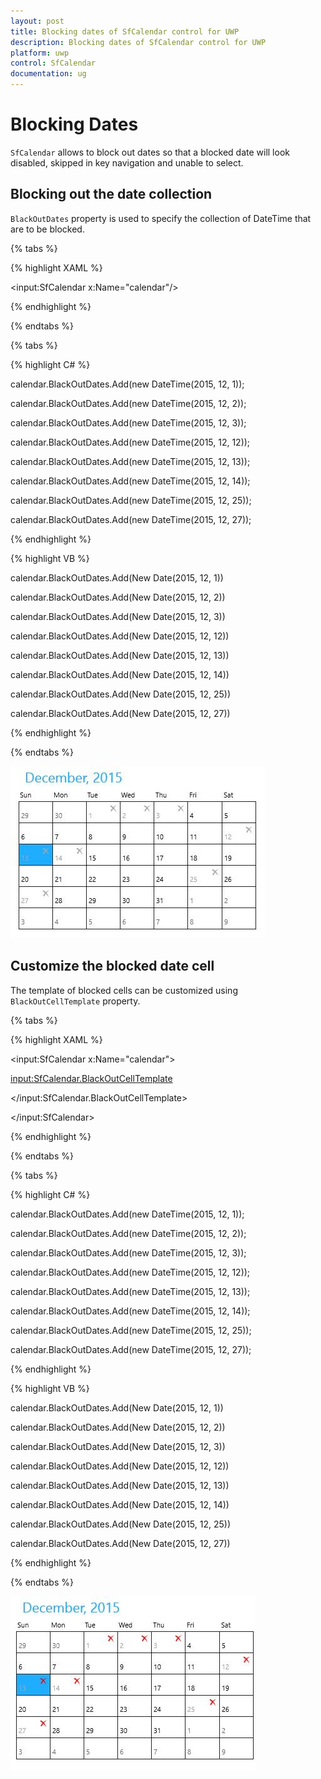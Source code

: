 ```yaml
---
layout: post
title: Blocking dates of SfCalendar control for UWP
description: Blocking dates of SfCalendar control for UWP
platform: uwp
control: SfCalendar
documentation: ug
---
```


# Blocking Dates

`SfCalendar` allows to block out dates so that a blocked date will look disabled, skipped in key navigation and unable to select.

## Blocking out the date collection

`BlackOutDates` property is used to specify the collection of DateTime that are to be blocked.

{% tabs %}

{% highlight XAML %}

<input:SfCalendar x:Name="calendar"/>

{% endhighlight %}

{% endtabs %}

{% tabs %}

{% highlight C# %}

calendar.BlackOutDates.Add(new DateTime(2015, 12, 1));

calendar.BlackOutDates.Add(new DateTime(2015, 12, 2));

calendar.BlackOutDates.Add(new DateTime(2015, 12, 3));

calendar.BlackOutDates.Add(new DateTime(2015, 12, 12));

calendar.BlackOutDates.Add(new DateTime(2015, 12, 13));

calendar.BlackOutDates.Add(new DateTime(2015, 12, 14));

calendar.BlackOutDates.Add(new DateTime(2015, 12, 25));

calendar.BlackOutDates.Add(new DateTime(2015, 12, 27));


{% endhighlight %}

{% highlight VB %}

calendar.BlackOutDates.Add(New Date(2015, 12, 1))

calendar.BlackOutDates.Add(New Date(2015, 12, 2))

calendar.BlackOutDates.Add(New Date(2015, 12, 3))

calendar.BlackOutDates.Add(New Date(2015, 12, 12))

calendar.BlackOutDates.Add(New Date(2015, 12, 13))

calendar.BlackOutDates.Add(New Date(2015, 12, 14))

calendar.BlackOutDates.Add(New Date(2015, 12, 25))

calendar.BlackOutDates.Add(New Date(2015, 12, 27))


{% endhighlight %}

{% endtabs %}


![](SfCalendar-images/SfCalendar-img7.jpeg)


## Customize the blocked date cell

The template of blocked cells can be customized using `BlackOutCellTemplate` property.

{% tabs %}

{% highlight XAML %}

<input:SfCalendar x:Name="calendar">

<input:SfCalendar.BlackOutCellTemplate>

<DataTemplate>

<Grid>

<TextBlock Text="&#xE106;" Foreground="Red"
           VerticalAlignment="Top" FontFamily="Segoe UI Symbol"
		   Margin="3" HorizontalAlignment="Right"/>
		   
<TextBlock Text="{Binding Day}" Foreground="#FFA5A5A5"
           VerticalAlignment="Bottom" Margin="3"/>
</Grid>

</DataTemplate>

</input:SfCalendar.BlackOutCellTemplate>

</input:SfCalendar>


{% endhighlight %}

{% endtabs %}


{% tabs %}

{% highlight C# %}

calendar.BlackOutDates.Add(new DateTime(2015, 12, 1));

calendar.BlackOutDates.Add(new DateTime(2015, 12, 2));

calendar.BlackOutDates.Add(new DateTime(2015, 12, 3));

calendar.BlackOutDates.Add(new DateTime(2015, 12, 12));

calendar.BlackOutDates.Add(new DateTime(2015, 12, 13));

calendar.BlackOutDates.Add(new DateTime(2015, 12, 14));

calendar.BlackOutDates.Add(new DateTime(2015, 12, 25));

calendar.BlackOutDates.Add(new DateTime(2015, 12, 27));


{% endhighlight %}

{% highlight VB %}

calendar.BlackOutDates.Add(New Date(2015, 12, 1))

calendar.BlackOutDates.Add(New Date(2015, 12, 2))

calendar.BlackOutDates.Add(New Date(2015, 12, 3))

calendar.BlackOutDates.Add(New Date(2015, 12, 12))

calendar.BlackOutDates.Add(New Date(2015, 12, 13))

calendar.BlackOutDates.Add(New Date(2015, 12, 14))

calendar.BlackOutDates.Add(New Date(2015, 12, 25))

calendar.BlackOutDates.Add(New Date(2015, 12, 27))

{% endhighlight %}

{% endtabs %}


![](SfCalendar-images/SfCalendar-img8.jpeg)



